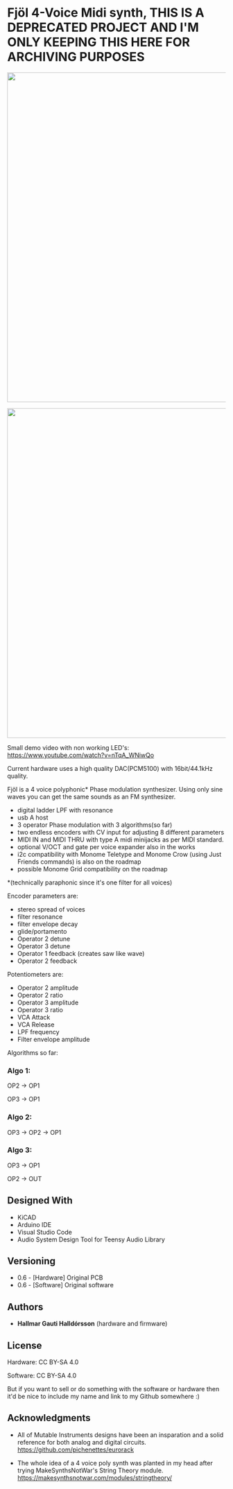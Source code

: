 # Fjöl 4-Voice Midi synth, THIS IS A DEPRECATED PROJECT AND I'M ONLY KEEPING THIS HERE FOR ARCHIVING PURPOSES

<p align="center"><img src="/Fjöl-v0.6/Documentation/frontpanel.png"  width="543" height="761"></p>
<p align="center"><img src="/Fjöl-v0.6/Documentation/IMG_6093.jpeg"  width="543" height="761"></p>

Small demo video with non working LED's: https://www.youtube.com/watch?v=nTqA_WNiwQo

Current hardware uses a high quality DAC(PCM5100) with 16bit/44.1kHz quality.

Fjöl is a 
4 voice polyphonic* Phase modulation synthesizer. Using only sine waves you can get the same sounds as an FM synthesizer.

* digital ladder LPF with resonance
* usb A host
* 3 operator Phase modulation with 3 algorithms(so far)
* two endless encoders with CV input for adjusting 8 different parameters 
* MIDI IN and MIDI THRU with type A midi minijacks as per MIDI standard.
* optional V/OCT and gate per voice expander also in the works
* i2c compatibility with Monome Teletype and Monome Crow (using Just Friends commands) is also on the roadmap
* possible Monome Grid compatibility on the roadmap

*(technically paraphonic since it's one filter for all voices)


Encoder parameters are:

* stereo spread of voices
* filter resonance
* filter envelope decay
* glide/portamento
* Operator 2 detune
* Operator 3 detune
* Operator 1 feedback (creates saw like wave)
* Operator 2 feedback

Potentiometers are:

* Operator 2 amplitude
* Operator 2 ratio
* Operator 3 amplitude
* Operator 3 ratio
* VCA Attack 
* VCA Release
* LPF frequency
* Filter envelope amplitude

Algorithms so far:

### Algo 1: 

OP2 -> OP1

OP3 -> OP1

### Algo 2:

OP3 -> OP2 -> OP1

### Algo 3:

OP3 -> OP1

OP2 -> OUT





## Designed With

* KiCAD
* Arduino IDE 
* Visual Studio Code
* Audio System Design Tool for Teensy Audio Library

## Versioning
* 0.6 - [Hardware] Original PCB
* 0.6 - [Software] Original software 
## Authors

* **Hallmar Gauti Halldórsson** (hardware and firmware)

## License
Hardware: CC BY-SA 4.0

Software: CC BY-SA 4.0

But if you want to sell or do something with the software or hardware then it'd be nice to include my name and link to my Github somewhere :)

## Acknowledgments

* All of Mutable Instruments designs have been an insparation and a solid reference for both analog and digital circuits.
https://github.com/pichenettes/eurorack


* The whole idea of a 4 voice poly synth was planted in my head after trying MakeSynthsNotWar's String Theory module.
https://makesynthsnotwar.com/modules/stringtheory/



